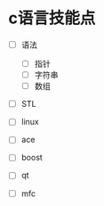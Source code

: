 # c语言技能点

- [ ] 语法
  - [ ] 指针
  - [ ] 字符串
  - [ ] 数组
- [ ] STL
- [ ] linux
- [ ] ace
- [ ] boost
- [ ] qt
- [ ] mfc

